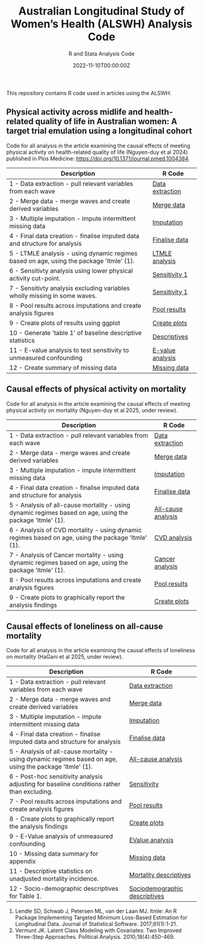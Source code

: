 ﻿---
title: 'Australian Longitudinal Study of Women’s Health (ALSWH) Analysis Code'
subtitle: 'R and Stata Analysis Code'
summary: R and Stata Analysis Code
authors:
- admin
tags:
- Physical activity
- Health
- Longitudinal cohort study
- Causal inference
categories: []
date: "2022-11-10T00:00:00Z"
lastmod: "2024-01-31T00:00:00Z"
featured: false
draft: false
image:
  placement: 2
  caption: ""
  focal_point: ""
  preview_only: false
projects:
- ALSWH
- causal-inference
---

This repository contains R code used in articles using the ALSWH.

## Physical activity across midlife and health-related quality of life in Australian women: A target trial emulation using a longitudinal cohort
Code for all analysis in the article examining the causal effects of meeting physical activity on health-related quality of life (Nguyen-duy et al 2024) published in Plos Medicine: https://doi.org/10.1371/journal.pmed.1004384.

| Description | R Code |
| --- | --- |
| 1 - Data extraction - pull relevant variables from each wave | [Data extraction](Code/2024/1_Data_Extraction.R) |
| 2 - Merge data - merge waves and create derived variables | [Merge data](Code/2024/2_Data_Merge.R) |
| 3 - Multiple imputation - impute intermittent missing data | [Imputation](Code/2024/3_Multiple_Imputation.R) |
| 4 - Final data creation - finalise imputed data and structure for analysis | [Finalise data](Code/2024/4_Data_Finalise.R) |
| 5 - LTMLE analysis - using dynamic regimes based on age, using the package 'ltmle' (1). | [LTMLE analysis](Code/2024/5_Dynamic_Regimes.R) |
| 6 - Sensitivty analysis using lower physical activity cut-point. | [Sensitivity 1](Code/2024/6_Dynamic_Regimes_Sensitivity1.R) |
| 7 - Sensitivty analysis excluding variables wholly missing in some waves. | [Sensitivity 1](Code/2024/7_Dynamic_Regimes_Sensitivity2.R) |
| 8 - Pool results across imputations and create analysis figures | [Pool results](Code/2024/8_Pool_Results.R) |
| 9 - Create plots of results using ggplot | [Create plots](Code/2024/9_Create_Plots.R) |
| 10 - Generate 'table 1' of baseline descriptive statistics | [Descriptives](Code/2024/10_Descriptive_Statistics.R) |
| 11 - E-value analysis to test sensitivity to unmeasured confounding | [E-value analysis](Code/2024/11_EValue_Analysis.R) |
| 12 - Create summary of missing data | [Missing data](Code/2024/12_Missing_data_summary.R) |

## Causal effects of physical activity on mortality
Code for all analysis in the article examining the causal effects of meeting physical activity on mortality (Nguyen-duy et al 2025, under review).

| Description | R Code |
| --- | --- |
| 1 - Data extraction - pull relevant variables from each wave | [Data extraction](Code/2025a/1_Data_Extraction.R) |
| 2 - Merge data - merge waves and create derived variables | [Merge data](Code/2025a/2_Data_Merge.R) |
| 3 - Multiple imputation - impute intermittent missing data | [Imputation](Code/2025a/3_Multiple_Imputation.R) |
| 4 - Final data creation - finalise imputed data and structure for analysis | [Finalise data](Code/2025a/4_Data_Finalise.R) |
| 5 - Analysis of all-cause mortality - using dynamic regimes based on age, using the package 'ltmle' (1). | [All-cause analysis](Code/2025a/5_All_cause_analysis.R) |
| 6 - Analysis of CVD mortality - using dynamic regimes based on age, using the package 'ltmle' (1). | [CVD analysis](Code/2025a/6_CVD_analysis.R) |
| 7 - Analysis of Cancer mortality - using dynamic regimes based on age, using the package 'ltmle' (1). | [Cancer analysis](Code/2025a/7_cancer_analysis.R) |
| 8 - Pool results across imputations and create analysis figures | [Pool results](Code/2025a/8_Pool_Results.R) |
| 9 - Create plots to graphically report the analysis findings | [Create plots](Code/2025a/9_Create_Plots.R) |

## Causal effects of loneliness on all-cause mortality
Code for all analysis in the article examining the causal effects of loneliness on mortality (HaGani et al 2025, under review).

| Description | R Code |
| --- | --- |
| 1 - Data extraction - pull relevant variables from each wave | [Data extraction](Code/2025b/1_ALSWH_Extraction.R) |
| 2 - Merge data - merge waves and create derived variables | [Merge data](Code/2025b/2_Merge_code.R) |
| 3 - Multiple imputation - impute intermittent missing data | [Imputation](Code/2025b/3_Multiple_Imputation.R) |
| 4 - Final data creation - finalise imputed data and structure for analysis | [Finalise data](Code/2025b/4_Data_Finalise.R) |
| 5 - Analysis of all-cause mortality - using dynamic regimes based on age, using the package 'ltmle' (1). | [All-cause analysis](Code/2025b/5_All_cause_analysis.R) |
| 6 - Post-hoc sensitivity analysis adjusting for baseline conditions rather than excluding. | [Sensitivity](Code/2025b/6_Post-hoc_sensitivity.R) |
| 7 - Pool results across imputations and create analysis figures | [Pool results](Code/2025b/7_Pool_Results.R) |
| 8 - Create plots to graphically report the analysis findings | [Create plots](Code/2025b/8_Create_Plots.R) |
| 9 - E-Value analysis of unmeasured confounding | [EValue analysis](Code/2025b/9_EValue_Analysis.R) |
| 10 - Missing data summary for appendix | [Missing data](Code/2025b/10_Missing_data_summary.R) |
| 11 - Descriptive statistics on unadjusted mortality incidence. | [Mortality descriptives](Code/2025b/11_Mortality_descriptives.R) |
| 12 - Socio-demographic descriptives for Table 1. | [Sociodemographic descriptives](Code/2025b/12_Socio_demographics.R) |

1. Lendle SD, Schwab J, Petersen ML, van der Laan MJ. ltmle: An R Package Implementing Targeted Minimum Loss-Based Estimation for Longitudinal Data. Journal of Statistical Software. 2017;81(1):1-21.
2. Vermunt JK. Latent Class Modeling with Covariates: Two Improved Three-Step Approaches. Political Analysis. 2010;18(4):450-469.

<!---
## Physical activity trajectories and associations with health-related quality of life
Code for all analysis in the article by Nguyen-duy et al 2024b.

| Description | R Code |
| --- | --- |
| 1 - Data extraction - pull relevant variables from each wave | [Data extraction](Code/2024b/1_Data_Extraction.R) |
| 2 - Multiple imputation - impute intermittent missing data | [Imputation](Code/2024b/2_Multiple_Imputation.R) |
| 3 - Final data creation - finalise imputed data and structure for analysis | [Finalise data](Code/2024b/3_Data_Finalise.R) |
| 4 - Data import - import imputed data into Stata for analysis | [Stata import](Code/2024b/4_Data_Import.do) |
| 5 - Assess model fit - check number of classes using information criteria | [Model fit](Code/2024b/5_Model_Fit.do) |
| 6 - Class probabilities - estimate class probabilities from best fitting model | [Class probabilities](Code/2024b/6_Class_Probabilities.do) |
| 7 - BCH Weights - estimate BCH weights based on BCH method (2). | [BCH Weights](Code/2024b/7_Calculate_BCH_Weights.do) |
| 8 - ML models - regress class membership on baseline covariates using ML method (2). | [ML Models](Code/2024b/8_Latent_Class_Regressions_ML.do) |
| 9 - BCH models - distal outcome models and regression of class membership on baseline covariates using BCH method (2). | [BCH Models](Code/2024b/9_Distal_Models_BCH.do) |
-->

